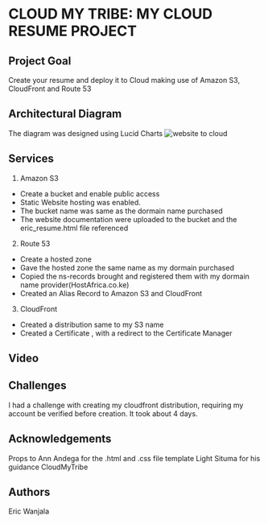 # CLOUD MY TRIBE: MY CLOUD RESUME PROJECT
## Project Goal
Create your resume and deploy it to Cloud making use of Amazon S3, CloudFront and Route 53
## Architectural Diagram
The diagram was designed using Lucid Charts
![website to cloud](https://github.com/EoWanjala/My_Cloud_Resume/assets/111036656/d18c777d-b977-4fba-91e6-159a2fe6f120)

## Services
1. Amazon S3
  - Create a bucket and enable public access
  - Static Website hosting was enabled.
  - The bucket name was same as the dormain name purchased
  - The website documentation were uploaded to the bucket and the eric_resume.html file referenced
2. Route 53
  - Create a hosted zone
  - Gave the hosted zone the same name as my dormain purchased
  - Copied the ns-records brought and registered them with my dormain name provider(HostAfrica.co.ke)
  - Created an Alias Record to Amazon S3 and CloudFront
3. CloudFront
  - Created a distribution same to my S3 name
  - Created a Certificate , with a redirect to the Certificate Manager

## Video

## Challenges
I had a challenge with creating my cloudfront distribution, requiring my account be verified before creation. It took about 4 days.

## Acknowledgements
Props to Ann Andega for the .html and .css file template
Light Situma for his guidance
CloudMyTribe

## Authors
Eric Wanjala

    
